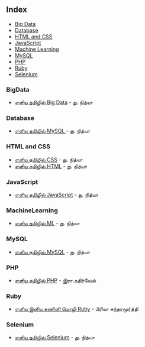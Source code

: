 ## Index

* [Big Data](#BigData)
* [Database](#Database)
* [HTML and CSS](#html-and-css)
* [JavaScript](#Javascript)
* [Machine Learning](#MachineLearning)
* [MySQL](#MySQL)
* [PHP](#PHP)
* [Ruby](#Ruby)
* [Selenium](#Selenium)


### BigData

* [எளிய தமிழில் Big Data](https://archive.org/details/learn-bigdata-in-tamil/learn-bigdata-in-tamil) - து. நித்யா


### Database

* [எளிய தமிழில் MySQL ](https://web.archive.org/web/20130120053308/http://www.kaniyam.com/download/Learn-MySQL-in-Tamil-V1.pdf) - து. நித்யா


### HTML and CSS

* [எளிய தமிழில் CSS](https://archive.org/details/learn-css-in-tamil/learn-css-in-tamil) - து. நித்யா
* [எளிய தமிழில் HTML](https://htmlintamil.pressbooks.com) - து. நித்யா


### JavaScript

* [எளிய தமிழில் JavaScript](https://archive.org/details/Learn_Javascript_in_Tamil-2018-10-31-14-50-30/Learn_Javascript_in_Tamil) - து. நித்யா


### MachineLearning

* [எளிய தமிழில் ML](https://archive.org/details/learn_machine_learning_in_tamil-2019-04-26-01-27-44/learn_machine_learning_in_tamil) - து. நித்யா


### MySQL

* [எளிய தமிழில் MySQL](https://web.archive.org/web/20130120053308/http://www.kaniyam.com/download/Learn-MySQL-in-Tamil-V1.pdf) - து. நித்யா


### PHP

* [எளிய தமிழில் PHP](https://archive.org/details/learn-PHP-in-tamil/learn-PHP-in-tamil) - இரா.கதிர்வேல்


### Ruby

* [எளிய இனிய கணினி மொழி Ruby](https://archive.org/details/learn-ruby-in-tamil/learn-ruby-in-tamil) - பிரியா சுந்தரமூர்த்தி 


### Selenium

* [எளிய தமிழில் Selenium](https://archive.org/details/learn-selenium-in-tamil/learn-selenium-in-tamil) - து. நித்யா
